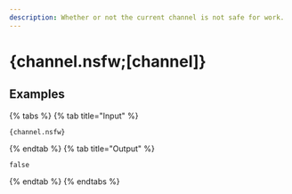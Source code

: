 ```yaml
---
description: Whether or not the current channel is not safe for work.
---
```

# {channel.nsfw;[channel]}
## Examples
{% tabs %}
{% tab title="Input" %}
```text
{channel.nsfw}
```
{% endtab %}
{% tab title="Output" %}
```text
false
```
{% endtab %}
{% endtabs %}